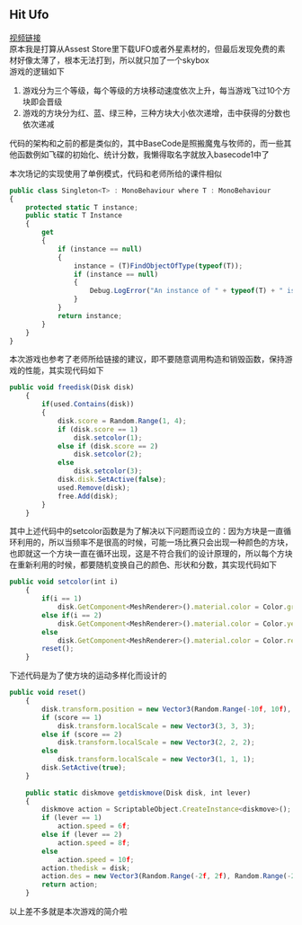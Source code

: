 ## Hit Ufo
 [视频链接](https://pan.baidu.com/s/1R1__qdYqfrW4Tc6Zx7zOIQ)<br>
 原本我是打算从Assest Store里下载UFO或者外星素材的，但最后发现免费的素材好像太薄了，根本无法打到，所以就只加了一个skybox<br>
 游戏的逻辑如下
 

 1. 游戏分为三个等级，每个等级的方块移动速度依次上升，每当游戏飞过10个方块即会晋级
 2. 游戏的方块分为红、蓝、绿三种，三种方块大小依次递增，击中获得的分数也依次递减

 代码的架构和之前的都是类似的，其中BaseCode是照搬魔鬼与牧师的，而一些其他函数例如飞碟的初始化、统计分数，我懒得取名字就放入basecode1中了<br>
 
 本次场记的实现使用了单例模式，代码和老师所给的课件相似
``` javascript
public class Singleton<T> : MonoBehaviour where T : MonoBehaviour
{
    protected static T instance;
    public static T Instance
    {
        get
        {
            if (instance == null)
            {
                instance = (T)FindObjectOfType(typeof(T));
                if (instance == null)
                {
                    Debug.LogError("An instance of " + typeof(T) + " is needed in the scene, but there is none.");
                }
            }
            return instance;
        }
    }
}
```
本次游戏也参考了老师所给链接的建议，即不要随意调用构造和销毁函数，保持游戏的性能，其实现代码如下

``` javascript
public void freedisk(Disk disk)
    {
        if(used.Contains(disk))
        {
            disk.score = Random.Range(1, 4);
            if (disk.score == 1)
                disk.setcolor(1);
            else if (disk.score == 2)
                disk.setcolor(2);
            else
                disk.setcolor(3);
            disk.disk.SetActive(false);
            used.Remove(disk);
            free.Add(disk);
        }
    }
```

其中上述代码中的setcolor函数是为了解决以下问题而设立的：因为方块是一直循环利用的，所以当频率不是很高的时候，可能一场比赛只会出现一种颜色的方块，也即就这一个方块一直在循环出现，这是不符合我们的设计原理的，所以每个方块在重新利用的时候，都要随机变换自己的颜色、形状和分数，其实现代码如下

``` javascript
public void setcolor(int i)
    {
        if(i == 1)
            disk.GetComponent<MeshRenderer>().material.color = Color.green;
        else if(i == 2)
            disk.GetComponent<MeshRenderer>().material.color = Color.yellow;
        else
            disk.GetComponent<MeshRenderer>().material.color = Color.red;
		reset();
    }
```
下述代码是为了使方块的运动多样化而设计的

``` javascript
public void reset()
    {
        disk.transform.position = new Vector3(Random.Range(-10f, 10f), Random.Range(-10f, 10f), Random.Range(0f, 2f));
        if (score == 1)
            disk.transform.localScale = new Vector3(3, 3, 3);
        else if (score == 2)
            disk.transform.localScale = new Vector3(2, 2, 2);
        else
            disk.transform.localScale = new Vector3(1, 1, 1);
        disk.SetActive(true);
    }
	
	public static diskmove getdiskmove(Disk disk, int lever)
    {
        diskmove action = ScriptableObject.CreateInstance<diskmove>();
        if (lever == 1)
            action.speed = 6f;
        else if (lever == 2)
            action.speed = 8f;
        else
            action.speed = 10f;
        action.thedisk = disk;
        action.des = new Vector3(Random.Range(-2f, 2f), Random.Range(-2f, 2f), Random.Range(4f, 10f));
        return action;
    }
```

以上差不多就是本次游戏的简介啦
